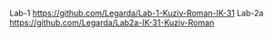 Lab-1 https://github.com/Legarda/Lab-1-Kuziv-Roman-IK-31
Lab-2a https://github.com/Legarda/Lab2a-IK-31-Kuziv-Roman
